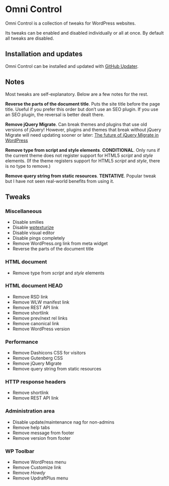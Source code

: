 

Omni Control
================================================================================

Omni Control is a collection of tweaks for WordPress websites.

Its tweaks can be enabled and disabled individually or all at once. By default all tweaks are disabled.


Installation and updates
--------------------------------------------------------------------------------

Omni Control can be installed and updated with [GitHub Updater](https://github.com/afragen/github-updater).


Notes
--------------------------------------------------------------------------------

Most tweaks are self-explanatory. Below are a few notes for the rest.

**Reverse the parts of the document title**. Puts the site title before the page title. Useful if you prefer this order but don’t use an SEO plugin. If you use an SEO plugin, the reversal is better dealt there.

**Remove jQuery Migrate**. Can break themes and plugins that use old versions of jQuery! However, plugins and themes that break without jQuery Migrate will need updating sooner or later: [The future of jQuery Migrate in WordPress](https://make.wordpress.org/core/2020/06/29/updating-jquery-version-shipped-with-wordpress/)

**Remove type from script and style elements**. **CONDITIONAL**. Only runs if the current theme does not register support for HTML5 *script* and *style* elements. (If the theme registers support for HTML5 *script* and *style*, there is no type to remove.)

**Remove query string from static resources**. **TENTATIVE**. Popular tweak but I have not seen real-world benefits from using it.


Tweaks
--------------------------------------------------------------------------------

### Miscellaneous

-   Disable smilies
-   Disable [wptexturize](https://developer.wordpress.org/reference/functions/wptexturize/)
-   Disable visual editor
-   Disable pings completely
-   Remove WordPress.org link from meta widget
-   Reverse the parts of the document title

### HTML document

-   Remove type from *script* and *style* elements

### HTML document HEAD

-   Remove RSD link
-   Remove WLW manifest link
-   Remove REST API link
-   Remove shortlink
-   Remove prev/next rel links
-   Remove canonical link
-   Remove WordPress version

### Performance

-   Remove Dashicons CSS for visitors
-   Remove Gutenberg CSS
-   Remove jQuery Migrate
-   Remove query string from static resources

### HTTP response headers

-   Remove shortlink
-   Remove REST API link

### Administration area

-   Disable update/maintenance nag for non-admins
-   Remove help tabs
-   Remove message from footer
-   Remove version from footer

### WP Toolbar

-   Remove WordPress menu
-   Remove Customize link
-   Remove *Howdy*
-   Remove UpdraftPlus menu
